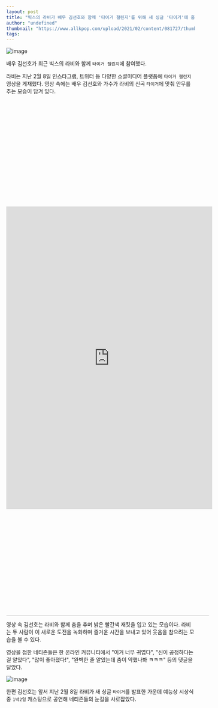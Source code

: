 ```yaml
---
layout: post
title: "빅스의 라비가 배우 김선호와 함께 '타이거 챌린지'를 위해 새 싱글 '타이거'에 홈을 밟는다."
author: "undefined"
thumbnail: "https://www.allkpop.com/upload/2021/02/content/081727/thumb/1612823242-image.png"
tags: 
---
```



![image](https://www.allkpop.com/upload/2021/02/content/081727/1612823242-image.png)

배우 김선호가 최근 빅스의 라비와 함께 `타이거 챌린지`에 참여했다.

라비는 지난 2월 8일 인스타그램, 트위터 등 다양한 소셜미디어 플랫폼에 `타이거 챌린지` 영상을 게재했다. 영상 속에는 배우 김선호와 가수가 라비의 신곡 `타이거`에 맞춰 안무를 추는 모습이 담겨 있다.


<div class="video_wrapper" style="padding-top: 56.25%;">
    <iframe id="twitter-widget-0" scrolling="no" frameborder="0" allowtransparency="true" allowfullscreen="true" class="" style="position: static; visibility: visible; width: 550px; height: 807px; display: block; flex-grow: 1;" title="Twitter Tweet" src="https://platform.twitter.com/embed/Tweet.html?creatorScreenName=allkpop&amp;dnt=false&amp;embedId=twitter-widget-0&amp;frame=false&amp;hideCard=false&amp;hideThread=false&amp;id=1358747556642103301&amp;lang=en&amp;origin=https%3A%2F%2Fwww.allkpop.com%2Farticle%2F2021%2F02%2Fvixxs-ravi-grooves-to-his-new-single-tiger-with-actor-kim-seon-ho-for-the-tiger-challenge&amp;siteScreenName=allkpop&amp;theme=light&amp;widgetsVersion=889aa01%3A1612811843556&amp;width=550px" data-tweet-id="1358747556642103301"></iframe>
</div>



<div class="video_wrapper" style="padding-top: 56.25%;">
    <iframe class="instagram-media" id="instagram-embed-0" src="https://www.instagram.com/p/CLB9XBDjjuT/embed/captioned/?cr=1&amp;v=13&amp;wp=1080&amp;rd=https%3A%2F%2Fwww.allkpop.com&amp;rp=%2Farticle%2F2021%2F02%2Fvixxs-ravi-grooves-to-his-new-single-tiger-with-actor-kim-seon-ho-for-the-tiger-challenge#%7B%22ci%22%3A0%2C%22os%22%3A2466.7399999452755%2C%22ls%22%3A2130.409999983385%2C%22le%22%3A2446.2499999208376%7D" allowtransparency="true" allowfullscreen="true" frameborder="0" height="0" data-instgrm-payload-id="instagram-media-payload-0" scrolling="no" style="background: white; max-width: 540px; width: calc(100% - 2px); border-radius: 3px; border: 1px solid rgb(219, 219, 219); box-shadow: none; display: block; margin: 0px; min-width: 326px; padding: 0px; position: absolute;"></iframe>
</div>


영상 속 김선호는 라비와 함께 춤을 추며 밝은 빨간색 재킷을 입고 있는 모습이다. 라비는 두 사람이 이 새로운 도전을 녹화하며 즐거운 시간을 보내고 있어 웃음을 참으려는 모습을 볼 수 있다.

영상을 접한 네티즌들은 한 온라인 커뮤니티에서 "이거 너무 귀엽다", "신이 공정하다는 걸 알았다", "많이 좋아졌다!", "완벽한 줄 알았는데 춤이 약했나봐 ㅋㅋㅋ" 등의 댓글을 달았다.

![image](https://www.allkpop.com/upload/2021/02/content/081737/1612823864-image.png)

한편 김선호는 앞서 지난 2월 8일 라비가 새 싱글 `타이거`를 발표한 가운데 예능상 시상식 중 `1박2일` 캐스팅으로 공연해 네티즌들의 눈길을 사로잡았다.
